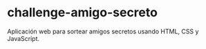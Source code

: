 # challenge-amigo-secreto
Aplicación web para sortear amigos secretos usando HTML, CSS y JavaScript.
